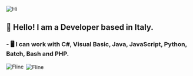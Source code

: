 <!--- <img src="https://64.media.tumblr.com/804608d86f3d3996e411d15174eb0e68/tumblr_oldzk8CekB1w3yrmwo1_500.gifv" width="500" height="280" /> --->
![Hi](https://64.media.tumblr.com/804608d86f3d3996e411d15174eb0e68/tumblr_oldzk8CekB1w3yrmwo1_500.gifv)
## 👋 Hello! I am a Developer based in Italy.
### - 🖥️ I can work with C#, Visual Basic, Java, JavaScript, Python, Batch, Bash and PHP.

<p><img align="left" src="https://github-readme-stats.vercel.app/api/top-langs/?username=Fl1n3&layout=compact" alt="Fline" /></p>

<p>&nbsp;<img align="center" src="https://github-readme-stats.vercel.app/api?username=Fl1n3&show_icons=true" alt="Fline" /></p>
